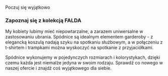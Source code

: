Poczuj się wyjątkowo

### Zapoznaj się z kolekcją FALDA

My kobiety lubimy mieć niepowtarzalne, a zarazem uniwersalne w zastosowaniu ubrania. Spódnice są idealnym elementem garderoby - z elegancką koszulą nadają szyku na spotkaniu służbowym, a w połączeniu z t-shirtem i trampkami można wyskoczyć na spotkanie z przyjaciółkami.

Spódnice wykonujemy w pojedynczych rozmiarach i kolorystykach, dzięki czemu każda jest niemalże jedyna w swoim rodzaju. Sprawdź co nowego w naszej ofercie i znajdź coś wyjątkowego dla siebie.
